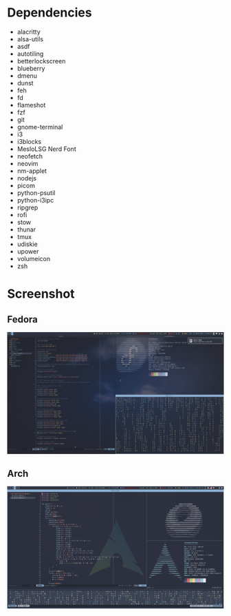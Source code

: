 # Dependencies
- alacritty
- alsa-utils
- asdf
- autotiling
- betterlockscreen
- blueberry
- dmenu
- dunst
- feh
- fd
- flameshot
- fzf
- git
- gnome-terminal
- i3
- i3blocks
- MesloLSG Nerd Font
- neofetch
- neovim
- nm-applet
- nodejs
- picom
- python-psutil
- python-i3ipc
- ripgrep
- rofi
- stow
- thunar
- tmux
- udiskie
- upower
- volumeicon
- zsh

# Screenshot

## Fedora
![Alt text](./screenshots/fedora.png "Fedora")

## Arch
![Alt text](./screenshots/arch.png "Arch")

